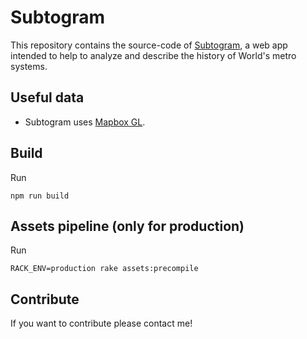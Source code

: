 Subtogram
==========

This repository contains the source-code of [Subtogram](http://www.subtogram.com),
a web app intended to help to analyze and describe the history of World's metro systems.

Useful data
-----------

* Subtogram uses [Mapbox GL](https://github.com/mapbox/mapbox-gl-js).

Build
-----

Run

`npm run build`


Assets pipeline (only for production)
-------------------------------------

Run

`RACK_ENV=production rake assets:precompile`


Contribute
----------

If you want to contribute please contact me!
